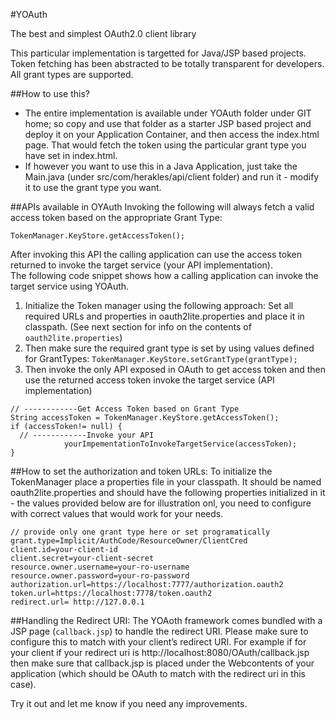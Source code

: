 #YOAuth

The best and simplest OAuth2.0 client library

This particular implementation is targetted for Java/JSP based projects. Token fetching has been abstracted to be totally transparent for developers. All grant types are supported. 

##How to use this?
* The entire implementation is available under YOAuth folder under GIT home; so copy and use that folder as a starter JSP based project and deploy it on your Application Container, and then access the index.html page. That would fetch the token using the particular grant type you have set in index.html.
* If however you want to use this in a Java Application, just take the Main.java (under src/com/herakles/api/client folder) and run it - modify it to use the grant type you want. 

##APIs available in OYAuth
Invoking the following will always fetch a valid access token based on the appropriate Grant Type:
```
TokenManager.KeyStore.getAccessToken();
```
After invoking this API the calling application can use the access token returned to invoke the target service (your API implementation).  
The following code snippet shows how a calling application can invoke the target service using YOAuth.

1. Initialize the Token manager using the following approach:
Set all required URLs and properties in oauth2lite.properties and place it in classpath.  (See next section for info on the contents of `oauth2lite.properties`)
2. Then make sure the required grant type is set by using values defined for GrantTypes:
`TokenManager.KeyStore.setGrantType(grantType);`
3. Then invoke the only API exposed in OAuth to get access token and then use the returned access token invoke the target service (API implementation)
```
// ------------Get Access Token based on Grant Type
String accessToken = TokenManager.KeyStore.getAccessToken();
if (accessToken!= null) {
  // ------------Invoke your API
            yourImpementationToInvokeTargetService(accessToken);
}
```
##How to set the authorization and token URLs:
To initialize the TokenManager place a properties file in your classpath. It should be named oauth2lite.properties  and should have the following properties initialized in it - the values provided below are for illustration onl, you need to configure with correct values that would work for your needs.
```
// provide only one grant type here or set programatically
grant.type=Implicit/AuthCode/ResourceOwner/ClientCred
client.id=your-client-id
client.secret=your-client-secret
resource.owner.username=your-ro-username
resource.owner.password=your-ro-password
authorization.url=https://localhost:7777/authorization.oauth2
token.url=https://localhost:7778/token.oauth2
redirect.url= http://127.0.0.1
```

##Handling the Redirect URI:
The YOAoth framework comes bundled with a JSP page (`callback.jsp`) to handle the redirect URI.  Please make sure to configure this to match with your client’s redirect URI. 
For example if for your client if your redirect uri is http://localhost:8080/OAuth/callback.jsp then make sure that callback.jsp is placed under the Webcontents of your application (which should be OAuth to match with the redirect uri in this case).


Try it out and let me know if you need any improvements. 
